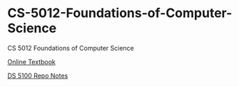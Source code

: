 # CS-5012-Foundations-of-Computer-Science
CS 5012 Foundations of Computer Science

[Online Textbook](https://ebookcentral.proquest.com/lib/uva/reader.action?docID=6925615&ppg=2)

[DS 5100 Repo Notes](https://github.com/UVADS/ds5100/)
